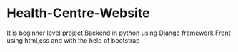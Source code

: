 # Health-Centre-Website
It is beginner level project
Backend in python using Django framework
Front using html,css and with the help of bootstrap
